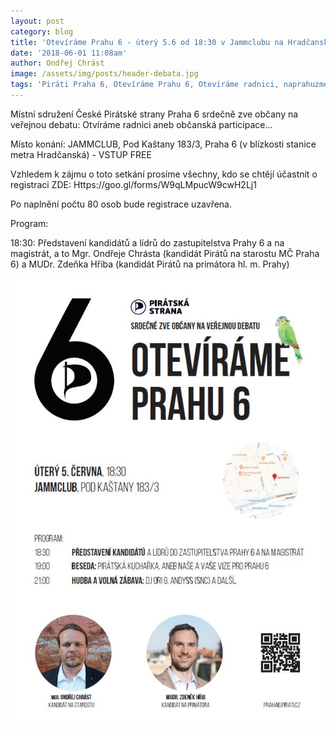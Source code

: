 ```yaml
---
layout: post
category: blog
title: 'Otevíráme Prahu 6 - úterý 5.6 od 18:30 v Jammclubu na Hradčanské'
date: '2018-06-01 11:08am'
author: Ondřej Chrást
image: /assets/img/posts/header-debata.jpg
tags: 'Piráti Praha 6, Otevíráme Prahu 6, Otevíráme radnici, naprahuzmeny'
---
```

Místní sdružení České Pirátské strany Praha 6 srdečně zve občany na veřejnou debatu: Otvíráme radnici aneb občanská participace...

Místo konání: JAMMCLUB, Pod Kaštany 183/3, Praha 6 (v blízkosti stanice metra Hradčanská) - VSTUP FREE

Vzhledem k zájmu o toto setkání prosíme všechny, kdo se chtějí účastnit o registraci ZDE: Https://goo.gl/forms/W9qLMpucW9cwH2Lj1

Po naplnění počtu 80 osob bude registrace uzavřena.

Program:

18:30: Představení kandidátů a lídrů do zastupitelstva Prahy 6 a na magistrát, a to Mgr. Ondřeje Chrásta (kandidát Pirátů na starostu MČ Praha 6) a MUDr. Zdeňka Hřiba (kandidát Pirátů na primátora hl. m. Prahy)

![null](/assets/img/posts/obrazek-jamm-club.jpg)
